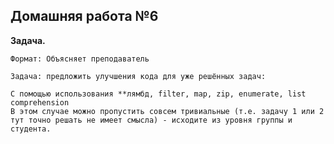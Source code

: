 ## Домашняя работа №6

**Задача.** 

    Формат: Объясняет преподаватель

    Задача: предложить улучшения кода для уже решённых задач:

    С помощью использования **лямбд, filter, map, zip, enumerate, list comprehension
    В этом случае можно пропустить совсем тривиальные (т.е. задачу 1 или 2 тут точно решать не имеет смысла) - исходите из уровня группы и студента.